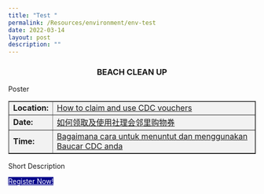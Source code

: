 ```yaml
---
title: "Test "
permalink: /Resources/environment/env-test
date: 2022-03-14
layout: post
description: ""
---
```

<div><h3><center>BEACH CLEAN UP<center></center></center></h3></div>

Poster

<table style="background-color:#F2F2F2" cellpadding="0" cellspacing="0" border="1">
<tbody>
<tr>
 <td><b>Location:</b></td><td> <a href="/residents/how-to-claim-cdc-vouchers">How to claim and use CDC vouchers</a></td>
</tr>
<tr>
 <td><b>Date:</b> </td><td> <a href="/residents/how-to-claim-cdc-vouchers-chinese">如何领取及使用社理会邻里购物券</a></td>
</tr>
<tr>
	<td> <b>Time:</b> </td><td> <a href="/residents/how-to-claim-cdc-vouchers-malay">Bagaimana cara untuk menuntut dan menggunakan Baucar CDC anda</a></td>
</tr>

</tbody>
</table>

Short Description

<a class="bp-button is-uppercase search-button" style="background-color:darkblue; color:white" href="form.gov.sg"> Register Now! </a>